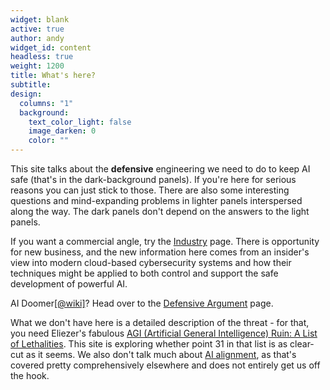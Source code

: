 ```yaml
---
widget: blank
active: true
author: andy
widget_id: content
headless: true
weight: 1200
title: What's here?
subtitle:
design:
  columns: "1"
  background:
    text_color_light: false
    image_darken: 0
    color: ""
---
```

This site talks about the **defensive** engineering we need to do to keep AI safe (that's in the dark-background panels).  If you're here for serious reasons you can just stick to those.  There are also some interesting questions and mind-expanding problems in lighter panels interspersed along the way.   The dark panels don't depend on the answers to the light panels.

If you want a commercial angle, try the [Industry](/industry) page.  There is opportunity for new business, and the new information here comes from an insider's view into modern cloud-based cybersecurity systems and how their techniques might be applied to both control and support the safe development of powerful AI.

AI Doomer[\[@wiki\]](https://en.wikipedia.org/wiki/Existential_risk_from_artificial_general_intelligence)?  Head over to the [Defensive Argument](/convinceme) page.

What we don't have here is a detailed description of the threat - for that, you need Eliezer's fabulous [AGI (Artificial General Intelligence) Ruin: A List of Lethalities](https://www.alignmentforum.org/posts/uMQ3cqWDPHhjtiesc/agi-ruin-a-list-of-lethalities).  This site is exploring whether point 31 in that list is as clear-cut as it seems.  We also don't talk much about [AI alignment](https://en.wikipedia.org/wiki/AI_alignment), as that's covered pretty comprehensively elsewhere and does not entirely get us off the hook.
